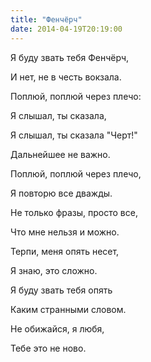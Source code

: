 ```yaml
---
title: "Фенчёрч"
date: 2014-04-19T20:19:00
---
```


Я буду звать тебя Фенчёрч,

И нет, не в честь вокзала.

Поплюй, поплюй через плечо:

Я слышал, ты сказала,



Я слышал, ты сказала "Черт!"

Дальнейшее не важно.

Поплюй, поплюй через плечо,

Я повторю все дважды.



Не только фразы, просто все,

Что мне нельзя и можно.

Терпи, меня опять несет,

Я знаю, это сложно.



Я буду звать тебя опять

Каким странными словом.

Не обижайся, я любя,

Тебе это не ново.
